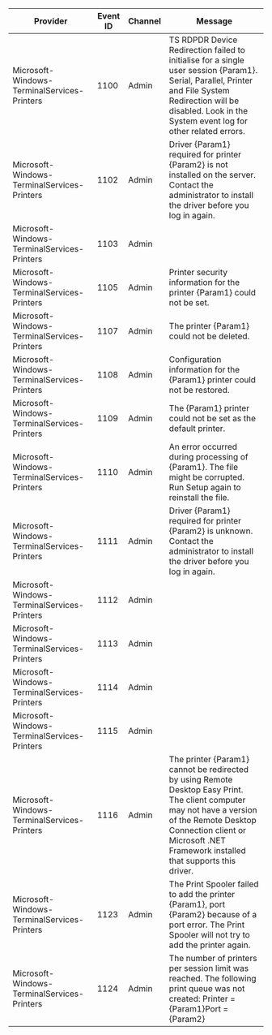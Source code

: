 Provider                                     |  Event ID  |  Channel  |  Message
---------------------------------------------|------------|-----------|-----------------------------------------------------------------------------------------------------------------------------------------------------------------------------------------------------------------------------------
Microsoft-Windows-TerminalServices-Printers  |  1100      |  Admin    |  TS RDPDR Device Redirection failed to initialise for a single user session {Param1}. Serial, Parallel, Printer and File System Redirection will be disabled. Look in the System event log for other related errors.
Microsoft-Windows-TerminalServices-Printers  |  1102      |  Admin    |  Driver {Param1} required for printer {Param2} is not installed on the server. Contact the administrator to install the driver before you log in again.
Microsoft-Windows-TerminalServices-Printers  |  1103      |  Admin    |
Microsoft-Windows-TerminalServices-Printers  |  1105      |  Admin    |  Printer security information for the printer {Param1} could not be set.
Microsoft-Windows-TerminalServices-Printers  |  1107      |  Admin    |  The printer {Param1} could not be deleted.
Microsoft-Windows-TerminalServices-Printers  |  1108      |  Admin    |  Configuration information for the {Param1} printer could not be restored.
Microsoft-Windows-TerminalServices-Printers  |  1109      |  Admin    |  The {Param1} printer could not be set as the default printer.
Microsoft-Windows-TerminalServices-Printers  |  1110      |  Admin    |  An error occurred during processing of {Param1}. The file might be corrupted. Run Setup again to reinstall the file.
Microsoft-Windows-TerminalServices-Printers  |  1111      |  Admin    |  Driver {Param1} required for printer {Param2} is unknown. Contact the administrator to install the driver before you log in again.
Microsoft-Windows-TerminalServices-Printers  |  1112      |  Admin    |
Microsoft-Windows-TerminalServices-Printers  |  1113      |  Admin    |
Microsoft-Windows-TerminalServices-Printers  |  1114      |  Admin    |
Microsoft-Windows-TerminalServices-Printers  |  1115      |  Admin    |
Microsoft-Windows-TerminalServices-Printers  |  1116      |  Admin    |  The printer {Param1} cannot be redirected by using Remote Desktop Easy Print. The client computer may not have a version of the Remote Desktop Connection client or Microsoft .NET Framework installed that supports this driver.
Microsoft-Windows-TerminalServices-Printers  |  1123      |  Admin    |  The Print Spooler failed to add the printer {Param1}, port {Param2} because of a port error. The Print Spooler will not try to add the printer again.
Microsoft-Windows-TerminalServices-Printers  |  1124      |  Admin    |  The number of printers per session limit was reached. The following print queue was not created: Printer = {Param1}Port = {Param2}